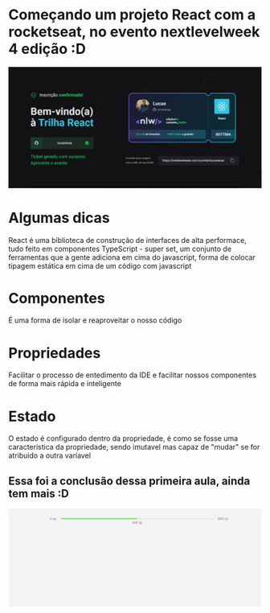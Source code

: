 # Começando um projeto React com a rocketseat, no evento nextlevelweek 4 edição :D

![alt text](https://github.com/LUCASRENAA/NLW_EDICAO4/blob/main/imgs/trilha_react.png?raw=true)

# Algumas dicas
React é uma biblioteca de construção de interfaces de alta performace, tudo feito em componentes
TypeScript - super set, um conjunto de ferramentas que a gente adiciona em cima do javascript, forma de colocar tipagem estática em cima de um código com javascript

# Componentes 
É uma forma de isolar e reaproveitar o nosso código

# Propriedades
Facilitar o processo de entedimento da IDE e facilitar nossos componentes de forma mais rápida e inteligente

# Estado
O estado é configurado dentro da propriedade, é como se fosse uma caracteristica da propriedade, sendo imutavel mas capaz de "mudar" se for atribuido a outra varíavel


## Essa foi a conclusão dessa primeira aula, ainda tem mais :D
![alt text](https://github.com/LUCASRENAA/NLW_EDICAO4/blob/main/imgs/resultadoaula1.png?raw=true)
